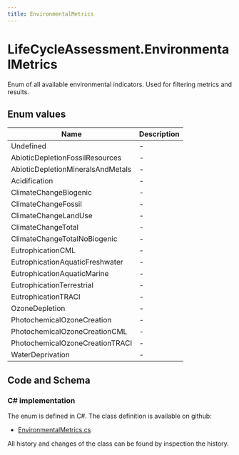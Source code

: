 ```yaml
---
title: EnvironmentalMetrics
---
```


# LifeCycleAssessment.EnvironmentalMetrics

Enum of all available environmental indicators. Used for filtering metrics and results.

## Enum values

| Name            | Description                                                    |
|-----------------|----------------------------------------------------------------|
| Undefined |  -  |
| AbioticDepletionFossilResources |  -  |
| AbioticDepletionMineralsAndMetals |  -  |
| Acidification |  -  |
| ClimateChangeBiogenic |  -  |
| ClimateChangeFossil |  -  |
| ClimateChangeLandUse |  -  |
| ClimateChangeTotal |  -  |
| ClimateChangeTotalNoBiogenic |  -  |
| EutrophicationCML |  -  |
| EutrophicationAquaticFreshwater |  -  |
| EutrophicationAquaticMarine |  -  |
| EutrophicationTerrestrial |  -  |
| EutrophicationTRACI |  -  |
| OzoneDepletion |  -  |
| PhotochemicalOzoneCreation |  -  |
| PhotochemicalOzoneCreationCML |  -  |
| PhotochemicalOzoneCreationTRACI |  -  |
| WaterDeprivation |  -  |


## Code and Schema

### C# implementation

The enum is defined in C#. The class definition is available on github:

- [EnvironmentalMetrics.cs](https://github.com/BHoM/BHoM/blob/develop/LifeCycleAssessment_oM/Enums/EnvironmentalMetrics.cs)

All history and changes of the class can be found by inspection the history.
